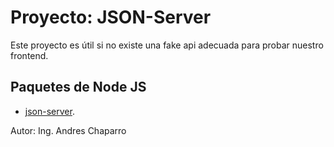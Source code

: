 # Proyecto: JSON-Server

Este proyecto es útil si no existe una fake api adecuada para probar nuestro frontend.

## Paquetes de Node JS

- [json-server](https://www.npmjs.com/package/json-server).

Autor: Ing. Andres Chaparro
